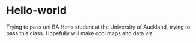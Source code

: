 # Hello-world
Trying to pass uni
BA Hons student at the University of Auckland, trying to pass this class.
Hopefully will make cool maps and data viz.
